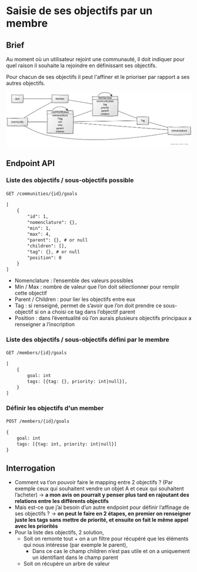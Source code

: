 # Saisie de ses objectifs par un membre

## Brief

Au moment où un utilisateur rejoint une communauté, il doit indiquer pour quel raison il souhaite la rejoindre en définissant ses objectifs.

Pour chacun de ses objectifs il peut l'affiner et le prioriser par rapport a ses autres objectifs.

![](../assets/member-goals.jpg)

## Endpoint API

### Liste des objectifs / sous-objectifs possible

`GET /communities/{id}/goals` 

```
[
    {
        "id": 1,
        "nomenclature": {},
        "min": 1,
        "max": 4,
        "parent": {}, # or null
        "children": [],
        "tag": {}, # or null
        "position": 0
    }
]
```

- Nomenclature : l’ensemble des valeurs possibles
- Min / Max : nombre de valeur que l’on doit sélectionner pour remplir cette objectif
- Parent / Children : pour lier les objectifs entre eux
- Tag : si renseigné, permet de s’avoir que l’on doit prendre ce sous-objectif si on a choisi ce tag dans l’objectif parent
- Position : dans l’éventualité où l’on aurais plusieurs objectifs principaux a renseigner a l’inscription


### Liste des objectifs / sous-objectifs défini par le membre

`GET /members/{id}/goals`

```
[
    {
        goal: int
        tags: [{tag: {}, priority: int|null}],
    }
]
```


### Définir les objectifs d'un member

`POST /members/{id}/goals`

```
{
    goal: int
    tags: [{tag: int, priority: int|null}]
}
```

## Interrogation

- Comment va t’on pouvoir faire le mapping entre 2 objectifs ? (Par exemple ceux qui souhaitent vendre un objet A et ceux qui souhaitent l’acheter) -> **a mon avis on pourrait y penser plus tard en rajoutant des relations entre les différents objectifs**
- Mais est-ce que j’ai besoin d’un autre endpoint pour définir l’affinage de ses objectifs ? -> **on peut le faire en 2 étapes, en premier on renseigner juste les tags sans mettre de priorité, et ensuite on fait le même appel avec les priorités**
- Pour la liste des objectifs, 2 solution,
    - Soit on remonte tout + on a un filtre pour récupéré que les éléments qui nous intéresse (par exemple le parent),
        - Dans ce cas le champ children n’est pas utile et on a uniquement un identifiant dans le champ parent
    - Soit on récupère un arbre de valeur
